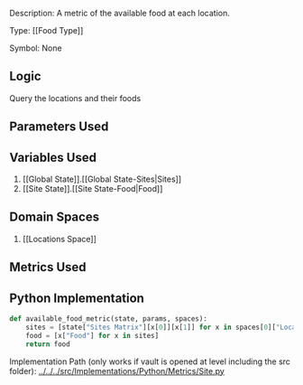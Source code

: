 Description: A metric of the available food at each location.

Type: [[Food Type]]

Symbol: None

## Logic
Query the locations and their foods

## Parameters Used

## Variables Used
1. [[Global State]].[[Global State-Sites|Sites]]
2. [[Site State]].[[Site State-Food|Food]]

## Domain Spaces
1. [[Locations Space]]
## Metrics Used
## Python Implementation
```python
def available_food_metric(state, params, spaces):
    sites = [state["Sites Matrix"][x[0]][x[1]] for x in spaces[0]["Locations"]]
    food = [x["Food"] for x in sites]
    return food
```
Implementation Path (only works if vault is opened at level including the src folder): [../../../src/Implementations/Python/Metrics/Site.py](../../../src/Implementations/Python/Metrics/Site.py)

